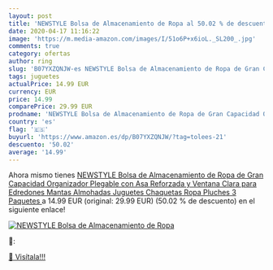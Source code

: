 ```yaml
---
layout: post
title: 'NEWSTYLE Bolsa de Almacenamiento de Ropa al 50.02 % de descuento'
date: 2020-04-17 11:16:22
image: 'https://m.media-amazon.com/images/I/51o6P+x6ioL._SL200_.jpg'
comments: true
category: ofertas
author: ring
slug: 'B07YXZQNJW-es NEWSTYLE Bolsa de Almacenamiento de Ropa de Gran Capacidad...'
tags: juguetes
actualPrice: 14.99 EUR
currency: EUR
price: 14.99
comparePrice: 29.99 EUR
prodname: 'NEWSTYLE Bolsa de Almacenamiento de Ropa de Gran Capacidad Organizador Plegable con Asa Reforzada y Ventana Clara para Edredones Mantas Almohadas Juguetes Chaquetas Ropa Pluches  3 Paquetes '
country: 'es'
flag: '🇪🇸'
buyurl: 'https://www.amazon.es/dp/B07YXZQNJW/?tag=tolees-21'
descuento: '50.02'
average: '14.99'
---
```


Ahora mismo tienes [NEWSTYLE Bolsa de Almacenamiento de Ropa de Gran Capacidad Organizador Plegable con Asa Reforzada y Ventana Clara para Edredones Mantas Almohadas Juguetes Chaquetas Ropa Pluches  3 Paquetes ](https://www.amazon.es/dp/B07YXZQNJW/?tag=tolees-21) a 14.99 EUR (original: 29.99 EUR) (50.02 %  de descuento) en el siguiente enlace!

[![NEWSTYLE Bolsa de Almacenamiento de Ropa](https://m.media-amazon.com/images/I/51o6P+x6ioL._SL200_.jpg)](https://www.amazon.es/dp/B07YXZQNJW/?tag=tolees-21)

🔎:


[🛒 Visítala!!!](https://www.amazon.es/dp/B07YXZQNJW/?tag=tolees-21)
